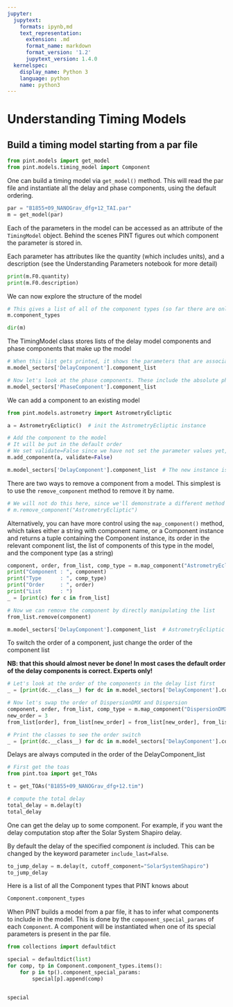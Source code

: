 ```yaml
---
jupyter:
  jupytext:
    formats: ipynb,md
    text_representation:
      extension: .md
      format_name: markdown
      format_version: '1.2'
      jupytext_version: 1.4.0
  kernelspec:
    display_name: Python 3
    language: python
    name: python3
---
```


# Understanding Timing Models


## Build a timing model starting from a par file

```python
from pint.models import get_model
from pint.models.timing_model import Component
```

One can build a timing model via `get_model()` method. This will read the par file and instantiate all the delay and phase components, using the default ordering.

```python
par = "B1855+09_NANOGrav_dfg+12_TAI.par"
m = get_model(par)
```


Each of the parameters in the model can be accessed as an attribute of the `TimingModel` object.
Behind the scenes PINT figures out which component the parameter is stored in.

Each parameter has attributes like the quantity (which includes units), and a description (see the Understanding Parameters notebook for more detail)

```python
print(m.F0.quantity)
print(m.F0.description)
```

We can now explore the structure of the model

```python
# This gives a list of all of the component types (so far there are only delay and phase components)
m.component_types
```

```python
dir(m)
```

The TimingModel class stores lists of the delay model components and phase components that make up the model

```python
# When this list gets printed, it shows the parameters that are associated with each component as well.
m.model_sectors['DelayComponent'].component_list
```

```python
# Now let's look at the phase components. These include the absolute phase, the spindown model, and phase jumps
m.model_sectors['PhaseComponent'].component_list
```

We can add a component to an existing model

```python
from pint.models.astrometry import AstrometryEcliptic
```

```python
a = AstrometryEcliptic()  # init the AstrometryEcliptic instance
```

```python
# Add the component to the model
# It will be put in the default order
# We set validate=False since we have not set the parameter values yet, which would cause validate to fail
m.add_component(a, validate=False)
```

```python
m.model_sectors['DelayComponent'].component_list  # The new instance is added to delay component list
```

There are two ways to remove a component from a model. This simplest is to use the `remove_component` method to remove it by name.

```python
# We will not do this here, since we'll demonstrate a different method below.
# m.remove_component("AstrometryEcliptic")
```

Alternatively, you can have more control using the `map_component()` method, which takes either a string with component name,
or a Component instance and returns a tuple containing the Component instance, its order in the relevant component list,
the list of components of this type in the model, and the component type (as a string)

```python
component, order, from_list, comp_type = m.map_component("AstrometryEcliptic")
print("Component : ", component)
print("Type      : ", comp_type)
print("Order     : ", order)
print("List      : ")
_ = [print(c) for c in from_list]
```


```python
# Now we can remove the component by directly manipulating the list
from_list.remove(component)
```

```python
m.model_sectors['DelayComponent'].component_list  # AstrometryEcliptic has been removed from delay list.
```

To switch the order of a component, just change the order of the component list

**NB: that this should almost never be done!  In most cases the default order of the delay components is correct. Experts only!**

```python
# Let's look at the order of the components in the delay list first
_ = [print(dc.__class__) for dc in m.model_sectors['DelayComponent'].component_list]
```

```python
# Now let's swap the order of DispersionDMX and Dispersion
component, order, from_list, comp_type = m.map_component("DispersionDMX")
new_order = 3
from_list[order], from_list[new_order] = from_list[new_order], from_list[order]
```

```python
# Print the classes to see the order switch
_ = [print(dc.__class__) for dc in m.model_sectors['DelayComponent'].component_list]
```

Delays are always computed in the order of the DelayComponent_list

```python
# First get the toas
from pint.toa import get_TOAs

t = get_TOAs("B1855+09_NANOGrav_dfg+12.tim")
```

```python
# compute the total delay
total_delay = m.delay(t)
total_delay
```

One can get the delay up to some component. For example, if you want the delay computation stop after the Solar System Shapiro delay.

By default the delay of the specified component *is* included. This can be changed by the keyword parameter `include_last=False`.

```python
to_jump_delay = m.delay(t, cutoff_component="SolarSystemShapiro")
to_jump_delay
```

Here is a list of all the Component types that PINT knows about

```python
Component.component_types
```

When PINT builds a model from a par file, it has to infer what components to include in the model.
This is done by the `component_special_params` of each `Component`. A component will be instantiated
when one of its special parameters is present in the par file.

```python
from collections import defaultdict

special = defaultdict(list)
for comp, tp in Component.component_types.items():
    for p in tp().component_special_params:
        special[p].append(comp)


special
```

```python

```
